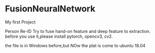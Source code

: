 # FusionNeuralNetwork
My first Project

Person Re-ID
Try to fuse hand-on feature and deep feature to extraction.
before you use it,please install pytorch, opencv3, cv2.

the file is in Windows before,but
NOw the plat is come to ubuntu 18.04

